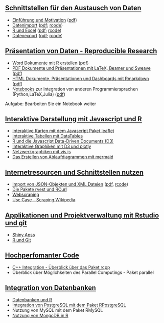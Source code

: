 ## [Schnittstellen für den Austausch von Daten](https://github.com/Japhilko/RInterfaces/blob/master/slides/RInterfaces_all2g_1.md)

- [Einführung und Motivation](https://github.com/Japhilko/RInterfaces/blob/master/slides/Intro.Rmd) ([pdf](slides/Intro.pdf))
- [Datenimport](https://github.com/Japhilko/RInterfaces/tree/master/slides/Datenimport.md) ([pdf](https://github.com/Japhilko/RInterfaces/tree/master/slides/Datenimport.pdf);  [rcode](https://github.com/Japhilko/RInterfaces/tree/master/slides/Datenimport.R))
- [R und Excel](https://github.com/Japhilko/RInterfaces/tree/master/slides/Rexcel.md) ([pdf](Rexcel.pdf);  [rcode](https://github.com/Japhilko/RInterfaces/tree/master/slides/Rexcel.R))
- [Datenexport](https://github.com/Japhilko/RInterfaces/tree/master/slides/Datenexport.md) ([pdf](slides/Datenexport.pdf);  [rcode](https://github.com/Japhilko/RInterfaces/tree/master/slides/Datenexport.R)) 


## [Präsentation von Daten - Reproducible Research](https://github.com/Japhilko/RInterfaces/blob/master/slides/RInterfaces_all2g_2.md)

- [Word Dokumente mit R erstellen](https://github.com/Japhilko/RInterfaces/tree/master/slides/R2word.md) ([pdf](https://github.com/Japhilko/RInterfaces/tree/master/slides/R2word.pdf))
-	[PDF Dokumente und Präsentationen mit LaTeX, Beamer und Sweave](https://github.com/Japhilko/RInterfaces/tree/master/slides/R2pdf.md) ([pdf](slides/R2pdf.pdf))
-	[HTML Dokumente, Präsentationen und Dashboards mit Rmarkdown](https://github.com/Japhilko/RInterfaces/tree/master/slides/Rmarkdown.md) ([pdf](https://github.com/Japhilko/RInterfaces/tree/master/slides/Rmarkdown.pdf))
- [Notebooks](https://github.com/Japhilko/RInterfaces/tree/master/slides/Notebooks.md) zur Integration von anderen Programmiersprachen (Python,LaTeX,Julia) ([pdf](https://github.com/Japhilko/RInterfaces/tree/master/slides/Notebooks.pdf))

Aufgabe: Bearbeiten Sie ein Notebook weiter

## [Interaktive Darstellung mit Javascript und R](https://github.com/Japhilko/RInterfaces/blob/master/slides/RInterfaces_all2g_3.md)

-	[Interaktive Karten mit dem Javascript Paket leaflet](https://github.com/Japhilko/RInterfaces/blob/master/slides/leaflet.md)
-	[Interaktive Tabellen mit DataTables](https://github.com/Japhilko/RInterfaces/blob/master/slides/DataTables.md)
-	[R und die Javascript Data-Driven Documents (D3)](https://github.com/Japhilko/RInterfaces/blob/master/slides/D3.md)
-	[Interaktive Graphiken mit D3 und plotly](https://github.com/Japhilko/RInterfaces/blob/master/slides/plotly.md)
-	[Netzwerkgraphiken mit vis.js](https://github.com/Japhilko/RInterfaces/blob/master/slides/visNetwork.md)
-	[Das Erstellen von Ablaufdiagrammen mit mermaid](https://github.com/Japhilko/RInterfaces/blob/master/slides/mermaid.md)



## [Internetresourcen und Schnittstellen nutzen](https://github.com/Japhilko/RInterfaces/blob/master/slides/RInterfaces_all2g_4.md)

-	[Import von JSON-Objekten und XML Dateien](https://github.com/Japhilko/RInterfaces/tree/master/slides/rapis.Rmd) ([pdf](https://github.com/Japhilko/RInterfaces/tree/master/slides/rapis.pdf), [rcode](slides/rapis.pdf))
- [Die Pakete rvest und RCurl](https://github.com/Japhilko/RInterfaces/tree/master/slides/rvest.Rmd)
- [Webscraping](https://github.com/Japhilko/RInterfaces/blob/master/slides/Webscraping.md)
- [Use Case - Scraping Wikipedia](https://github.com/Japhilko/RInterfaces/tree/master/slides/ScrapingWikipedia.Rmd)


## [Applikationen und Projektverwaltung mit Rstudio und git](https://github.com/Japhilko/RInterfaces/blob/master/slides/RInterfaces_all2g_5.md)

- [Shiny Apss](slides/)
- [R und Git](https://github.com/Japhilko/RInterfaces/tree/master/slides/Rgit.Rmd)

## [Hochperfomanter Code](https://github.com/Japhilko/RInterfaces/blob/master/slides/RInterfaces_all2g_6.md)

-	[C++ Integration - Überblick über das Paket rcpp](https://github.com/Japhilko/RInterfaces/blob/master/slides/rcpp.md)
-	Überblick über Möglichkeiten des Parallel Computings - Paket parallel

## [Integration von Datenbanken](https://github.com/Japhilko/RInterfaces/blob/master/slides/RInterfaces_all2g_7.md)

- [Datenbanken und R](slides/)
-	[Integration von PostgreSQL mit dem Paket 
RPostgreSQL](https://github.com/Japhilko/RInterfaces/blob/master/slides/RPostgreSQL.Rmd)
-	Nutzung von MySQL mit dem Paket RMySQL
-	[Nutzung von MongoDB in R](https://github.com/Japhilko/RInterfaces/blob/master/slides/Rmongodb.md)




